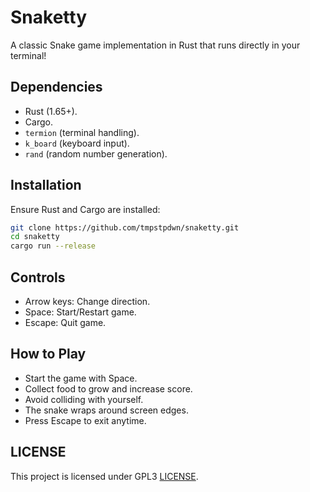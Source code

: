 # Snaketty

A classic Snake game implementation in Rust that runs directly in your terminal!

## Dependencies
- Rust (1.65+).
- Cargo.
- `termion` (terminal handling).
- `k_board` (keyboard input).
- `rand` (random number generation).

## Installation
Ensure Rust and Cargo are installed:
```bash
git clone https://github.com/tmpstpdwn/snaketty.git
cd snaketty
cargo run --release
```

## Controls

- Arrow keys: Change direction.
- Space: Start/Restart game.
- Escape: Quit game.

## How to Play

- Start the game with Space.
- Collect food to grow and increase score.
- Avoid colliding with yourself.
- The snake wraps around screen edges.
- Press Escape to exit anytime.

## LICENSE

This project is licensed under GPL3 [LICENSE](LICENSE).
